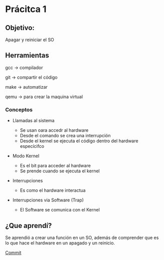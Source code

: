 # Prácitca 1
## Objetivo:
Apagar y reiniciar el SO

## Herramientas
gcc -> compilador

git -> compartir el código

make -> automatizar

qemu -> para crear la maquina virtual


### Conceptos
 + Llamadas al sistema
   + Se usan oara accedr al hardware
   + Desde el comando se crea una interrupción
   + Desde el kernel se ejecuta el código dentro del hardware especícifco
 
 + Modo Kernel
   + Es el bit para acceder al hardware
   + Se prende cuando se ejecuta el kernel
  
 + Interrupciones
   + Es como el hardware interactua
   
 + Interrupciones via Software (Trap)
   + El Software se comunica con el Kernel
 

## ¿Que aprendí?
Se aprendió a crear una función en un SO, además de comprender que es lo que hace el hardware en un apagado y un reinicio.

[Commit](https://github.com/EduardoMSA/so-edu/commit/8f461be03355b95e621e43d068c9d420826facd8)
